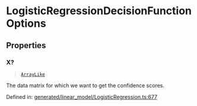 # LogisticRegressionDecisionFunctionOptions

## Properties

### X?

> [`ArrayLike`](../types/ArrayLike.md)

The data matrix for which we want to get the confidence scores.

Defined in:  [generated/linear\_model/LogisticRegression.ts:677](https://github.com/transitive-bullshit/scikit-learn-ts/blob/b59c1ff/packages/sklearn/src/generated/linear_model/LogisticRegression.ts#L677)

